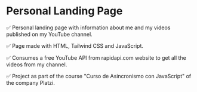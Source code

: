 # Personal Landing Page
✅ Personal landing page with information about me and my videos published on my YouTube channel.

✅ Page made with HTML, Tailwind CSS and JavaScript.

✅ Consumes a free YouTube API from rapidapi.com website to get all the videos from my channel.

✅ Project as part of the course "Curso de Asincronismo con JavaScript" of the company Platzi.
